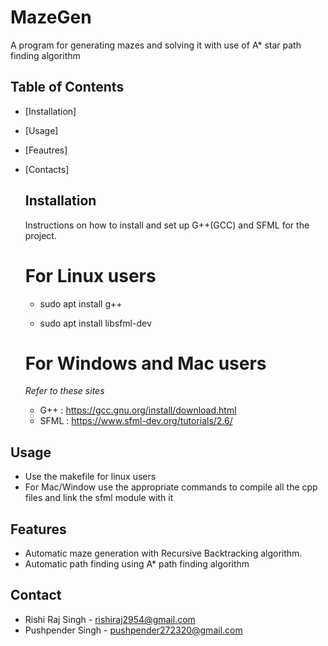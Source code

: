 # MazeGen
A program for generating mazes and solving it with use of A* star path finding algorithm

## Table of Contents
- [Installation] 
- [Usage] 
- [Feautres] 
- [Contacts] 

  ## Installation

  Instructions on how to install and set up G++(GCC) and SFML for the project.

  # For Linux users  
    - sudo apt install g++

    - sudo apt install libsfml-dev

  # For Windows and Mac users
  _Refer to these sites_
    - G++ : https://gcc.gnu.org/install/download.html
    - SFML : https://www.sfml-dev.org/tutorials/2.6/
  
## Usage 
  - Use the makefile for linux users
  - For Mac/Window use the appropriate commands to compile all the cpp files and link the sfml module with it

## Features
  - Automatic maze generation with Recursive Backtracking algorithm.
  - Automatic path finding using A* path finding algorithm

## Contact
  - Rishi Raj Singh - rishiraj2954@gmail.com
  - Pushpender Singh - pushpender272320@gmail.com
  
  

